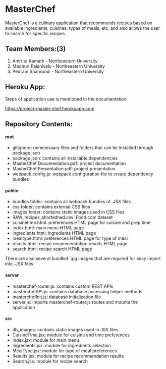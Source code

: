 
# MasterChef

MasterChef is a culinary application that recommends recipes based on available ingredients, cuisines, types of meals, etc. and also allows the user to search for specific recipes.

## Team Members:(3)
1. Amruta Kamath - Northeastern University
2. Madhuri Palanivelu - Northeastern University
3. Pedram Shahroodi - Northeastern University

## Heroku App:
Steps of application use is mentioned in the documentation.

https://project-master-chef.herokuapp.com

## Repository Contents:

#### root
* gitignore: unnecessary files and folders that can be installed through package.json
* package.json: contains all installable dependencies
* MasterChef Documentation.pdf: project documentation
* MasterChef Presentation.pdf: project presentation
* webpack.config.js: webpack configuration file to create dependency bundles

#### public
* bundles folder: contains all webpack bundles of .JSX files
* css folder: contains external CSS files
* images folder: contains static images used in CSS files
* RAW_recipes_shortedned.csv: Food.com dataset
* cuisinetime.html: preferences HTML page for cuisine and prep time
* index.html: main menu HTML page
* ingredients.html: ingredients HTML page
* mealtype.html: preferences HTML page for type of meal
* results.html: recipe recommendation results HTML page
* search.html: recipe search HTML page

There are also several bundled .jpg images that are required for easy import into .JSX files

#### server
* masterchef-router.js: contains custom REST APIs
* masterchefAPI.js: contains database accessing helper methods
* masterchefInit.js: database initialization file
* server.js: imports masterchef-router.js routes and mounts the application

#### src
* db_images: contains static images used in JSX files
* CuisineTime.jsx: module for cuisine and time preferences
* Index.jsx: module for main menu
* Ingredients.jsx: module for ingredients selection
* MealType.jsx: module for type of meal preferences
* Results.jsx: module for recipe recommendation results
* Search.jsx: module for recipe search
